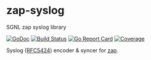 # zap-syslog

SGNL zap syslog library

[![GoDoc](https://godoc.org/github.com/imperfectgo/zap-syslog?status.svg)](https://godoc.org/github.com/imperfectgo/zap-syslog)
[![Build Status](https://travis-ci.org/imperfectgo/zap-syslog.svg?branch=master)](https://travis-ci.org/imperfectgo/zap-syslog)
[![Go Report Card](https://goreportcard.com/badge/github.com/imperfectgo/zap-syslog)](https://goreportcard.com/report/github.com/imperfectgo/zap-syslog)
[![Coverage](https://codecov.io/gh/imperfectgo/zap-syslog/branch/master/graph/badge.svg)](https://codecov.io/gh/imperfectgo/zap-syslog)

Syslog ([RFC5424]) encoder & syncer for [zap](https://github.com/uber-go/zap).

[RFC5424]: https://tools.ietf.org/html/rfc5424
